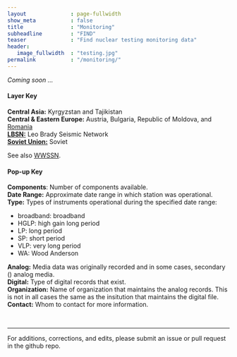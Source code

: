 ```yaml
---
layout              : page-fullwidth
show_meta           : false
title               : "Monitoring"
subheadline         : "FIND"
teaser              : "Find nuclear testing monitoring data"
header:
   image_fullwidth  : "testing.jpg"
permalink           : "/monitoring/"
---
```

 *Coming soon ...*

<!---
<iframe src="../pages/maps/station_map.html" width="1000px" height="666px"></iframe>
--->

#### Layer Key
**Central Asia:** Kyrgyzstan and Tajikistan  
**Central & Eastern Europe:** Austria, Bulgaria, Republic of Moldova, and [Romania](../organizations/romania)  
[**LBSN:**](../monitoring/leobrady) Leo Brady Seismic Network  
[**Soviet Union:**](../monitoring/soviet_union) Soviet   

See also [WWSSN](../organizations/wwssn).

#### Pop-up Key

**Components**: Number of components available.
<br>
**Date Range:** Approximate date range in which station was operational.
<br>
**Type:** Types of instruments operational during the specified date range:
* broadband: broadband
* HGLP: high gain long period
* LP: long period
* SP: short period
* VLP: very long period
* WA: Wood Anderson

**Analog:**  Media data was originally recorded and in some cases, secondary () analog media.
<br>
**Digital:** Type of digital records that exist.
<br>
**Organization:** Name of organization that maintains the analog records. This is not in all cases the same as the insitution that maintains the digital file.
<br>
**Contact:** Whom to contact for more information.


<br>



---

For additions, corrections, and edits, please submit an issue or pull request in the github repo.
